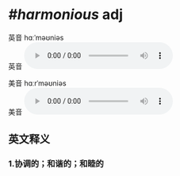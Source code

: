 # ***\#harmonious*** adj
英音 hɑːˈməʊniəs  
英音
<audio src="./media/harmonious1_AAC.aac" controls="controls"></audio>

美音 hɑːrˈməʊniəs  
美音
<audio src="./media/harmonious2_AAC.aac" controls="controls"></audio>



  

英文释义
---
### 1.**协调的；和谐的；和睦的**  


